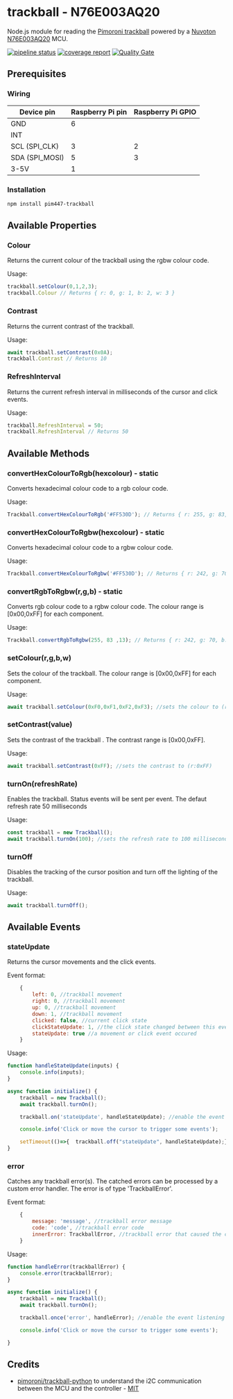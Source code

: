 # trackball - N76E003AQ20

Node.js module for reading the [Pimoroni trackball](https://shop.pimoroni.com/products/trackball-breakout) powered by a [Nuvoton N76E003AQ20](https://www.nuvoton.com/products/microcontrollers/8bit-8051-mcus/low-pin-count-8051-series/n76e003/) MCU.

[![pipeline status](https://gitlab.com/ftmazzone/trackball-N76E003AQ20/badges/master/pipeline.svg)](https://gitlab.com/ftmazzone/trackball-N76E003AQ20/-/commits/master)
[![coverage report](https://gitlab.com/ftmazzone/trackball-N76E003AQ20/badges/master/coverage.svg)](https://gitlab.com/ftmazzone/trackball-N76E003AQ20/commits/master)
[![Quality Gate](https://sonarcloud.io/api/project_badges/measure?project=ftmazzone_trackball-n76e003aq20&metric=alert_status&style=flat-square)](https://sonarcloud.io/dashboard?id=ftmazzone_trackball-n76e003aq20)

## Prerequisites
### Wiring

| Device pin    |Raspberry Pi pin|Raspberry Pi GPIO|
|----------------|:---------------|:----------------|
| GND            |   6            |                 |
| INT            |                |                 |
| SCL (SPI_CLK)  |   3            |        2        |
| SDA (SPI_MOSI) |   5            |        3        |
| 3-5V           |   1            |                 |

### Installation

```sh
npm install pim447-trackball
```

## Available Properties

### Colour

Returns the current colour of the trackball using the rgbw colour code.

Usage:
```javascript
trackball.setColour(0,1,2,3);
trackball.Colour // Returns { r: 0, g: 1, b: 2, w: 3 } 
```

### Contrast

Returns the current contrast of the trackball.

Usage:
```javascript
await trackball.setContrast(0x0A);
trackball.Contrast // Returns 10
```

### RefreshInterval

Returns the current refresh interval in milliseconds of the cursor and click events.

Usage:
```javascript
trackball.RefreshInterval = 50;
trackball.RefreshInterval // Returns 50
```

## Available Methods

### convertHexColourToRgb(hexcolour) - static

Converts hexadecimal colour code to a rgb colour code.

Usage:
```javascript
Trackball.convertHexColourToRgb('#FF530D'); // Returns { r: 255, g: 83, b: 13 }
```

### convertHexColourToRgbw(hexcolour) - static

Converts hexadecimal colour code to a rgbw colour code.

Usage:
```javascript
Trackball.convertHexColourToRgbw('#FF530D'); // Returns { r: 242, g: 70, b: 0, w:13 }
```

### convertRgbToRgbw(r,g,b) - static

Converts rgb colour code to a rgbw colour code. The colour range is [0x00,0xFF] for each component.

Usage:
```javascript
Trackball.convertRgbToRgbw(255, 83 ,13); // Returns { r: 242, g: 70, b: 0, w:13 }
```

### setColour(r,g,b,w)

Sets the colour of the trackball. The colour range is [0x00,0xFF] for each component.

Usage:
```javascript
await trackball.setColour(0xF0,0xF1,0xF2,0xF3); //sets the colour to (r:0xF0,g:0xF1,b:0xF2,w:0xF2)
```

### setContrast(value)

Sets the contrast of the trackball . The contrast range is [0x00,0xFF].

Usage:
```javascript
await trackball.setContrast(0xFF); //sets the contrast to (r:0xFF)
```

### turnOn(refreshRate)

Enables the trackball. Status events will be sent per event.
The defaut refresh rate 50 milliseconds

Usage:
```javascript
const trackball = new Trackball();
await trackball.turnOn(100); //sets the refresh rate to 100 milliseconds.
```

### turnOff

Disables the tracking of the cursor position and turn off the lighting of the trackball.

Usage:
```javascript
await trackball.turnOff();
```

## Available Events

### stateUpdate

Returns the cursor movements and the click events.

Event format:
```javascript
    {
        left: 0, //trackball movement
        right: 0, //trackball movement
        up: 0, //trackball movement
        down: 1, //trackball movement
        clicked: false, //current click state
        clickStateUpdate: 1, //the click state changed between this event and the previous one
        stateUpdate: true //a movement or click event occured
    }
```

Usage:
```javascript
function handleStateUpdate(inputs) {
    console.info(inputs);
}

async function initialize() {
    trackball = new Trackball();
    await trackball.turnOn(); 

    trackball.on('stateUpdate', handleStateUpdate); //enable the event listening

    console.info('Click or move the cursor to trigger some events');

    setTimeout(()=>{  trackball.off("stateUpdate", handleStateUpdate);},300000);
}
```

### error

Catches any trackball error(s). The catched errors can be processed by a custom error handler. 
The error is of type 'TrackballError'.

Event format:
```javascript
    {
        message: 'message', //trackball error message
        code: 'code', //trackball error code
        innerError: TrackballError, //trackball error that caused the current error (optional)
    }
```

Usage:
```javascript
function handleError(trackballError) {
    console.error(trackballError);
}

async function initialize() {
    trackball = new Trackball();
    await trackball.turnOn(); 

    trackball.once('error', handleError); //enable the event listening

    console.info('Click or move the cursor to trigger some events');

}
```


## Credits

* [pimoroni/trackball-python](https://github.com/pimoroni/trackball-python) to understand the i2C communication between the MCU and the controller - [MIT](https://github.com/pimoroni/trackball-python/blob/master/LICENSE)
